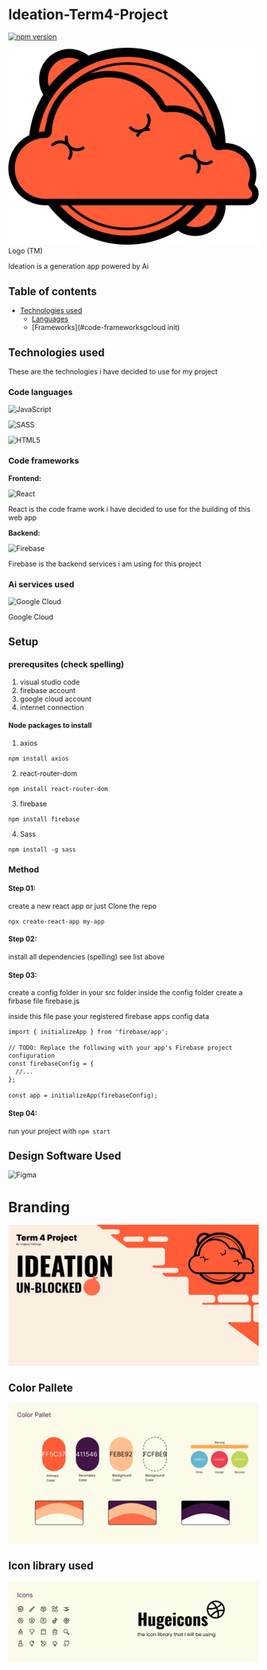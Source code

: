 # Ideation-Term4-Project

[![npm version](https://img.shields.io/npm/v/@google-cloud/vision.svg)](https://www.npmjs.org/package/@google-cloud/vision)

<img src="readmeAssets\logo.png">
Logo (TM)

Ideation is a generation app powered by Ai

## Table of contents

* [Technologies used](#Technologies-used)
  * [Languages](#code-languages)
  * [Frameworks](#code-frameworksgcloud init)

## Technologies used
These are the technologies i have decided to use for my project

### Code languages 

![JavaScript](https://img.shields.io/badge/javascript-%23323330.svg?style=for-the-badge&logo=javascript&logoColor=%23F7DF1E)
 
![SASS](https://img.shields.io/badge/SASS-hotpink.svg?style=for-the-badge&logo=SASS&logoColor=white)

![HTML5](https://img.shields.io/badge/html5-%23E34F26.svg?style=for-the-badge&logo=html5&logoColor=white)

### Code frameworks

**Frontend:**

![React](https://img.shields.io/badge/react-%2320232a.svg?style=for-the-badge&logo=react&logoColor=%2361DAFB)

React is the code frame work i have decided to use for the building of this web app

**Backend:**

![Firebase](https://img.shields.io/badge/firebase-%23039BE5.svg?style=for-the-badge&logo=firebase)

Firebase is the backend services i am using for this project

### Ai services used 

![Google Cloud](https://img.shields.io/badge/GoogleCloud-%234285F4.svg?style=for-the-badge&logo=google-cloud&logoColor=white)

Google Cloud 

## Setup

### prerequsites (check spelling)
1. visual studio code 
2. firebase account
3. google cloud account
4. internet connection

#### Node packages to install
1. axios
```
npm install axios
```

2. react-router-dom
```
npm install react-router-dom
```

3. firebase
```
npm install firebase
```

4. Sass
```
npm install -g sass
```

### Method
#### Step 01:
create a new react app or just Clone the repo
```
npx create-react-app my-app
```

#### Step 02:
install all dependencies (spelling)
see list above

#### Step 03:
create a config folder in your src folder 
inside the config folder create a firbase file firebase.js

inside this file pase your registered firebase apps config data 

```
import { initializeApp } from 'firebase/app';

// TODO: Replace the following with your app's Firebase project configuration
const firebaseConfig = {
  //...
};

const app = initializeApp(firebaseConfig);
```

#### Step 04:
run your project with ```npm start```

## Design Software Used

![Figma](https://img.shields.io/badge/figma-%23F24E1E.svg?style=for-the-badge&logo=figma&logoColor=white)

# Branding
<img src="readmeAssets\Frame 97.jpg" >

## Color Pallete
<img src="readmeAssets\colorpallette.jpg">

## Icon library used
<img src="readmeAssets\icons.jpg">